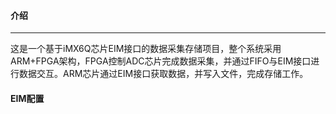 #### 介绍
---
这是一个基于iMX6Q芯片EIM接口的数据采集存储项目，整个系统采用ARM+FPGA架构，FPGA控制ADC芯片完成数据采集，并通过FIFO与EIM接口进行数据交互。ARM芯片通过EIM接口获取数据，并写入文件，完成存储工作。
#### EIM配置

